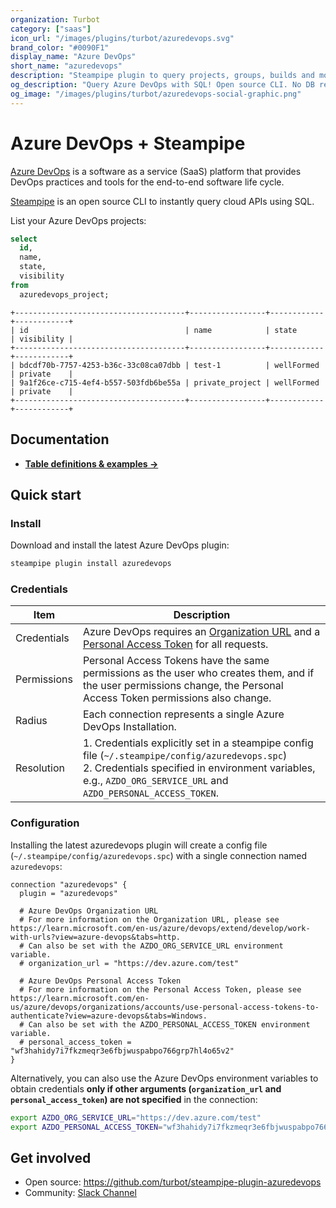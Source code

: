 ```yaml
---
organization: Turbot
category: ["saas"]
icon_url: "/images/plugins/turbot/azuredevops.svg"
brand_color: "#0090F1"
display_name: "Azure DevOps"
short_name: "azuredevops"
description: "Steampipe plugin to query projects, groups, builds and more from Azure DevOps."
og_description: "Query Azure DevOps with SQL! Open source CLI. No DB required."
og_image: "/images/plugins/turbot/azuredevops-social-graphic.png"
---
```


# Azure DevOps + Steampipe

[Azure DevOps](https://dev.azure.com) is a software as a service (SaaS) platform that provides DevOps practices and tools for the end-to-end software life cycle.

[Steampipe](https://steampipe.io) is an open source CLI to instantly query cloud APIs using SQL.

List your Azure DevOps projects:

```sql
select
  id,
  name,
  state,
  visibility
from
  azuredevops_project;
```

```
+--------------------------------------+-----------------+------------+------------+
| id                                   | name            | state      | visibility |
+--------------------------------------+-----------------+------------+------------+
| bdcdf70b-7757-4253-b36c-33c08ca07dbb | test-1          | wellFormed | private    |
| 9a1f26ce-c715-4ef4-b557-503fdb6be55a | private_project | wellFormed | private    |
+--------------------------------------+-----------------+------------+------------+
```

## Documentation

- **[Table definitions & examples →](/plugins/turbot/azuredevops/tables)**

## Quick start

### Install

Download and install the latest Azure DevOps plugin:

```sh
steampipe plugin install azuredevops
```

### Credentials

| Item        | Description                                                                                                                                                                                                                                                                                                                                           |
| ----------- | ----------------------------------------------------------------------------------------------------------------------------------------------------------------------------------------------------------------------------------------------------------------------------------------------------------------------------------------------------- |
| Credentials | Azure DevOps requires an [Organization URL](https://learn.microsoft.com/en-us/azure/devops/extend/develop/work-with-urls?view=azure-devops&tabs=http) and a [Personal Access Token](https://learn.microsoft.com/en-us/azure/devops/organizations/accounts/use-personal-access-tokens-to-authenticate?view=azure-devops&tabs=Windows) for all requests. |
| Permissions | Personal Access Tokens have the same permissions as the user who creates them, and if the user permissions change, the Personal Access Token permissions also change.                                                                                                                                                                                 |
| Radius      | Each connection represents a single Azure DevOps Installation.                                                                                                                                                                                                                                                                                         |
| Resolution  | 1. Credentials explicitly set in a steampipe config file (`~/.steampipe/config/azuredevops.spc`)<br />2. Credentials specified in environment variables, e.g., `AZDO_ORG_SERVICE_URL` and `AZDO_PERSONAL_ACCESS_TOKEN`.                                                                                                                               |

### Configuration

Installing the latest azuredevops plugin will create a config file (`~/.steampipe/config/azuredevops.spc`) with a single connection named `azuredevops`:

```hcl
connection "azuredevops" {
  plugin = "azuredevops"

  # Azure DevOps Organization URL
  # For more information on the Organization URL, please see https://learn.microsoft.com/en-us/azure/devops/extend/develop/work-with-urls?view=azure-devops&tabs=http.
  # Can also be set with the AZDO_ORG_SERVICE_URL environment variable.
  # organization_url = "https://dev.azure.com/test"

  # Azure DevOps Personal Access Token
  # For more information on the Personal Access Token, please see https://learn.microsoft.com/en-us/azure/devops/organizations/accounts/use-personal-access-tokens-to-authenticate?view=azure-devops&tabs=Windows.
  # Can also be set with the AZDO_PERSONAL_ACCESS_TOKEN environment variable.
  # personal_access_token = "wf3hahidy7i7fkzmeqr3e6fbjwuspabpo766grp7hl4o65v2"
}
```

Alternatively, you can also use the Azure DevOps environment variables to obtain credentials **only if other arguments (`organization_url` and `personal_access_token`) are not specified** in the connection:

```sh
export AZDO_ORG_SERVICE_URL="https://dev.azure.com/test"
export AZDO_PERSONAL_ACCESS_TOKEN="wf3hahidy7i7fkzmeqr3e6fbjwuspabpo766grp7hl4o65v2"
```

## Get involved

- Open source: https://github.com/turbot/steampipe-plugin-azuredevops
- Community: [Slack Channel](https://steampipe.io/community/join)
